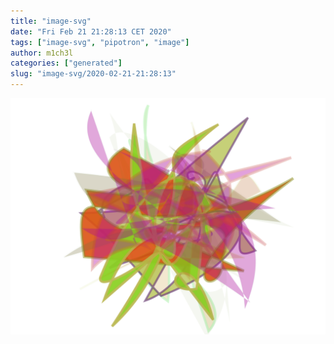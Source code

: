 ```yaml
---
title: "image-svg"
date: "Fri Feb 21 21:28:13 CET 2020"
tags: ["image-svg", "pipotron", "image"]
author: m1ch3l
categories: ["generated"]
slug: "image-svg/2020-02-21-21:28:13"
---
```


![](image.svg)
